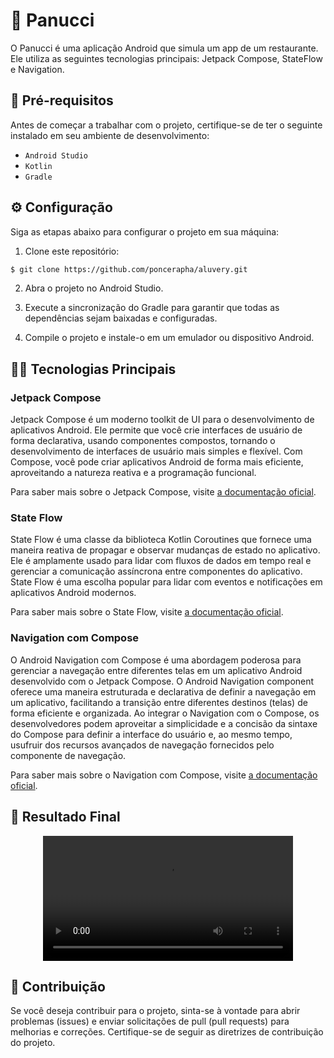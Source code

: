 
# 📱 Panucci

O Panucci é uma aplicação Android que simula um app de um restaurante. Ele utiliza as seguintes tecnologias principais: Jetpack Compose, StateFlow e Navigation.

## 📝 Pré-requisitos

Antes de começar a trabalhar com o projeto, certifique-se de ter o seguinte instalado em seu ambiente de desenvolvimento:

- `Android Studio`
- `Kotlin`
- `Gradle`

## ⚙️ Configuração

Siga as etapas abaixo para configurar o projeto em sua máquina:

1. Clone este repositório:

```bash
$ git clone https://github.com/poncerapha/aluvery.git
```

2. Abra o projeto no Android Studio.

3. Execute a sincronização do Gradle para garantir que todas as dependências sejam baixadas e configuradas.

4. Compile o projeto e instale-o em um emulador ou dispositivo Android.

## 👨‍💻 Tecnologias Principais

### Jetpack Compose

Jetpack Compose é um moderno toolkit de UI para o desenvolvimento de aplicativos Android. Ele permite que você crie interfaces de usuário de forma declarativa, usando componentes compostos, tornando o desenvolvimento de interfaces de usuário mais simples e flexível. Com Compose, você pode criar aplicativos Android de forma mais eficiente, aproveitando a natureza reativa e a programação funcional.

Para saber mais sobre o Jetpack Compose, visite [a documentação oficial](https://developer.android.com/jetpack/compose?gclid=CjwKCAjw-eKpBhAbEiwAqFL0mq6W1-98qW5uiDgMC7YGTtTuJGD2DcpiExLDUcNyAKTlV_JZrawl1hoCwlYQAvD_BwE&gclsrc=aw.ds).

### State Flow

State Flow é uma classe da biblioteca Kotlin Coroutines que fornece uma maneira reativa de propagar e observar mudanças de estado no aplicativo. Ele é amplamente usado para lidar com fluxos de dados em tempo real e gerenciar a comunicação assíncrona entre componentes do aplicativo. State Flow é uma escolha popular para lidar com eventos e notificações em aplicativos Android modernos.

Para saber mais sobre o State Flow, visite [a documentação oficial](https://developer.android.com/kotlin/flow/stateflow-and-sharedflow).

### Navigation com Compose

O Android Navigation com Compose é uma abordagem poderosa para gerenciar a navegação entre diferentes telas em um aplicativo Android desenvolvido com o Jetpack Compose. O Android Navigation component oferece uma maneira estruturada e declarativa de definir a navegação em um aplicativo, facilitando a transição entre diferentes destinos (telas) de forma eficiente e organizada. Ao integrar o Navigation com o Compose, os desenvolvedores podem aproveitar a simplicidade e a concisão da sintaxe do Compose para definir a interface do usuário e, ao mesmo tempo, usufruir dos recursos avançados de navegação fornecidos pelo componente de navegação.

Para saber mais sobre o Navigation com Compose, visite [a documentação oficial](https://developer.android.com/jetpack/compose/navigation).

## 📲 Resultado Final

<div align="center">
  <video src="https://github.com/poncerapha/PanucciApp/assets/38406330/c0f69b12-59ac-4356-a400-746dbc61a554" width="400" />
</div>

## 💼 Contribuição

Se você deseja contribuir para o projeto, sinta-se à vontade para abrir problemas (issues) e enviar solicitações de pull (pull requests) para melhorias e correções. Certifique-se de seguir as diretrizes de contribuição do projeto.

